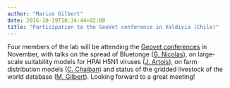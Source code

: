 ```yaml
---
author: "Marius Gilbert"
date: 2016-10-19T18:34:44+02:00
title: "Participation to the GeoVet conference in Valdivia (Chile)"
---
```

Four members of the lab will be attending the [Geovet conferences](http://www.geovet2016.cl/programa/) in November, with talks on the spread of Bluetonge ([G. Nicolas](/person/gaelle-nicolas)), on large-scale suitability models for HPAI H5N1 viruses ([J. Artois](/person/jean-artois)), on farm distribution models ([C. Chaiban](/person/celia-chaiban)) and status of the gridded livestock of the world database ([M. Gilbert](/person/marius-gilbert)). <!--more--> Looking forward to a great meeting!

